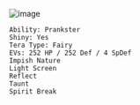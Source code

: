 ![image](https://github.com/Xieons-Gaming-Corner/public/assets/109671906/7c7bd878-c18e-4edd-ad4e-efb15f56b04c)
```Grimmsnarl @ Light Clay
Ability: Prankster
Shiny: Yes
Tera Type: Fairy
EVs: 252 HP / 252 Def / 4 SpDef
Impish Nature
Light Screen
Reflect
Taunt
Spirit Break 
